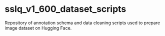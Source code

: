 # sslq_v1_600_dataset_scripts
Repository of annotation schema and data cleaning scripts used to prepare image dataset on Hugging Face.
